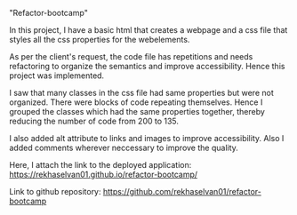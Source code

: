 "Refactor-bootcamp"


In this project, I have a basic html that creates a webpage and a css file that styles all the css properties for the webelements.

As per the client's request, the code file has repetitions and needs refactoring to organize the semantics and improve accessibility. Hence this project was implemented.

I saw that many classes in the css file had same properties but were not organized. There were blocks of code repeating themselves. Hence I grouped the classes which had the same properties together, thereby reducing the number of code from 200 to 135.

I also added alt attribute to links and images to improve accessibility. Also I added comments wherever neccessary to improve the quality.

Here, I attach the link to the deployed application:
 https://rekhaselvan01.github.io/refactor-bootcamp/

 Link to github repository:
 https://github.com/rekhaselvan01/refactor-bootcamp



